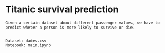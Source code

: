 # Titanic survival prediction
    Given a certain dataset about different passenger values, we have to predict wheter a person is more likely to survive or die. 
    
    
    Dataset: dades.csv 
    Notebook: main.ipynb
